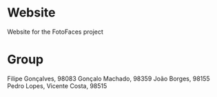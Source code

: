 # Website
Website for the FotoFaces project

# Group
Filipe Gonçalves, 98083
Gonçalo Machado, 98359
João Borges, 98155
Pedro Lopes,
Vicente Costa, 98515
